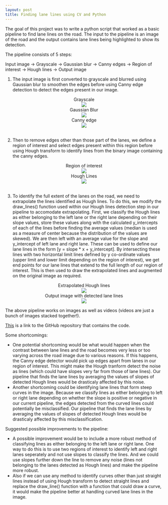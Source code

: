 ```yaml
---
layout: post
title: Finding lane lines using CV and Python
---
```


The goal of this project was to write a python script that worked as a basic pipeline to find lane lines on the road. The input to the pipeline is an image of the road and the output contains lane lines being highlighted to show its detection.

The pipeline consists of 5 steps:

Input image -> Grayscale -> Gaussian blur -> Canny edges -> Region of interest -> Hough lines -> Output image

1. The input image is first converted to grayscale and blurred using Gaussian blur to smoothen the edges before using Canny edge detection to detect the edges present in our image.
<div style="text-align:center"><figcaption>Grayscale</figcaption><img src="https://thekhblog.wordpress.com/wp-content/uploads/2017/02/gray.jpeg"></div>
<div style="text-align:center"><figcaption>Gaussian Blur</figcaption><img src="https://thekhblog.wordpress.com/wp-content/uploads/2017/02/gaussian_blur.jpeg"></div>
<div style="text-align:center"><figcaption>Canny edge</figcaption><img src="https://thekhblog.wordpress.com/wp-content/uploads/2017/02/edges.jpeg"></div>

<br/>

2. Then to remove edges other than those part of the lanes, we define a region of interest and select edges present within this region before using Hough transform to identify lines from the binary image containing the canny edges.
<div style="text-align:center"><figcaption>Region of interest</figcaption><img src="https://thekhblog.wordpress.com/wp-content/uploads/2017/02/lane_region_edges.jpeg"></div>
<div style="text-align:center"><figcaption>Hough Lines</figcaption><img src="https://thekhblog.wordpress.com/wp-content/uploads/2017/02/hough_lines.jpeg"></div>

<br/>

3. To identify the full extent of the lanes on the road, we need to extrapolate the lines identified as Hough lines. To do this, we modify the draw_lines() function used within our Hough lines detection step in our pipeline to accomodate extrapolating. First, we classify the Hough lines as either belonging to the left lane or the right lane depending on their slope values, store these values along with the calculated y_intercepts of each of the lines before finding the average values (median is used as a measure of center because the distribution of the values are skewed). We are then left with an average value for the slope and y_intercept of left lane and right lane. These can be used to define our lane lines in the form [y = slope * x + y_intercept]. By intersecting these lines with two horizontal limit lines defined by y co-ordinate values (upper limit and lower limit depending on the region of interest), we get end points for our lane lines that extend to the full length of our region of interest. This is then used to draw the extrapolated lines and augmented on the original image as required.

<div style="text-align:center"><figcaption>Extrapolated Hough lines
</figcaption><img src="https://thekhblog.wordpress.com/wp-content/uploads/2017/02/extrapolated_lines.jpeg"></div>
<div style="text-align:center"><figcaption>Output image with detected lane lines
</figcaption><img src="https://thekhblog.wordpress.com/wp-content/uploads/2017/02/final.jpeg"></div>

The above pipeline works on images as well as videos (videos are just a bunch of images stacked together!).

[This](https://github.com/kirnh/CarND-LaneLines-P1.git) is a link to the GitHub repository that contains the code.

Some shortcomings:
- One potential shortcoming would be what would happen when the contrast between lane lines and the road becomes very less or too varying across the road image due to various reasons. If this happens, the Canny edge detector would pick up edges apart from lanes in our region of interest. This might make the Hough tranform detect the noise as lines (which could have slopes very far from those of lane lines). Our pipeline that finds the lane lines by averaging the values of slopes of detected Hough lines would be drasticaly affected by this noise.
- Another shortcoming could be identifying lane lines that form steep curves in the image. Because we classify lines as either belonging to left or right lane depending on whether the slope is positive or negative in our current pipeline, the edges detected from the curved lines could potentially be misclassified. Our pipeline that finds the lane lines by averaging the values of slopes of detected Hough lines would be drasticaly affected by this misclassification.

Suggested possible improvements to the pipeline:
- A possible improvement would be to include a more robust method of classifying lines as either belonging to the left lane or right lane. One way to do this is to use two regions of interest to identify left and right lanes seperately and not use slopes to classify the lines. And we could use slopes further down the line to remove any noise (lines not belonging to the lanes detected as Hough lines) and make the pipeline more robust.
- Also if we can use any method to identify curves other than just straight lines instead of using Hough transform to detect straight lines and replace the draw_line() function with a function that could draw a curve, it would make the pipeline better at handling curved lane lines in the image.
